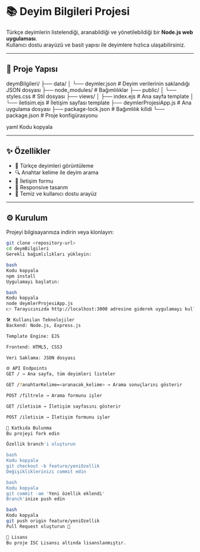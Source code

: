 # 📚 Deyim Bilgileri Projesi

Türkçe deyimlerin listelendiği, aranabildiği ve yönetilebildiği bir **Node.js web uygulaması**.  
Kullanıcı dostu arayüzü ve basit yapısı ile deyimlere hızlıca ulaşabilirsiniz.  

---

## 📂 Proje Yapısı

deymBilgileri/
├── data/
│ └── deymler.json # Deyim verilerinin saklandığı JSON dosyası
├── node_modules/ # Bağımlılıklar
├── public/
│ └── styles.css # Stil dosyası
├── views/
│ ├── index.ejs # Ana sayfa template
│ └── iletisim.ejs # İletişim sayfası template
├── deymlerProjesiApp.js # Ana uygulama dosyası
├── package-lock.json # Bağımlılık kilidi
└── package.json # Proje konfigürasyonu

yaml
Kodu kopyala

---

## ✨ Özellikler

- 📖 Türkçe deyimleri görüntüleme  
- 🔍 Anahtar kelime ile deyim arama  
- 📧 İletişim formu  
- 📱 Responsive tasarım  
- 🎨 Temiz ve kullanıcı dostu arayüz  

---

## ⚙️ Kurulum

Projeyi bilgisayarınıza indirin veya klonlayın:

```bash
git clone <repository-url>
cd deymBilgileri
Gerekli bağımlılıkları yükleyin:

bash
Kodu kopyala
npm install
Uygulamayı başlatın:

bash
Kodu kopyala
node deymlerProjesiApp.js
👉 Tarayıcınızda http://localhost:3000 adresine giderek uygulamayı kullanmaya başlayın.

🛠️ Kullanılan Teknolojiler
Backend: Node.js, Express.js

Template Engine: EJS

Frontend: HTML5, CSS3

Veri Saklama: JSON dosyası

🌐 API Endpoints
GET / → Ana sayfa, tüm deyimleri listeler

GET /?anahtarKelime=<aranacak_kelime> → Arama sonuçlarını gösterir

POST /filtrele → Arama formunu işler

GET /iletisim → İletişim sayfasını gösterir

POST /iletisim → İletişim formunu işler

🤝 Katkıda Bulunma
Bu projeyi fork edin

Özellik branch'i oluşturun

bash
Kodu kopyala
git checkout -b feature/yeniOzellik
Değişikliklerinizi commit edin

bash
Kodu kopyala
git commit -am 'Yeni özellik eklendi'
Branch'inize push edin

bash
Kodu kopyala
git push origin feature/yeniOzellik
Pull Request oluşturun 🎉

📜 Lisans
Bu proje ISC Lisansı altında lisanslanmıştır.
